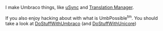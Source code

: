 I make Umbraco things, like [uSync](https://github.com/KevinJump/uSync8) and [Translation Manager](https://github.com/Jumoo/Jumoo.TranslationManager.Issues).

If you also enjoy hacking about with what is UmbPossible<sup>tm</sup>. You should take a look at [DoStuffWithUmbraco](https://github.com/KevinJump/DoStuffWithUmbraco)
(and [DoStuffWithUnicore](https://github.com/KevinJump/DoStuffWithUmbraco/tree/NetCore))
